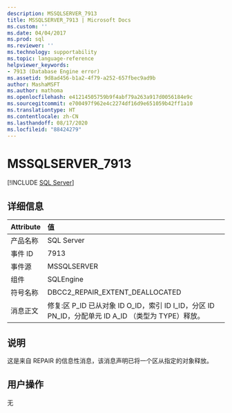 ```yaml
---
description: MSSQLSERVER_7913
title: MSSQLSERVER_7913 | Microsoft Docs
ms.custom: ''
ms.date: 04/04/2017
ms.prod: sql
ms.reviewer: ''
ms.technology: supportability
ms.topic: language-reference
helpviewer_keywords:
- 7913 (Database Engine error)
ms.assetid: 9d8ad456-b1a2-4f79-a252-657fbec9ad9b
author: MashaMSFT
ms.author: mathoma
ms.openlocfilehash: e41214505759b9f4abf79a263a917d0056184e9c
ms.sourcegitcommit: e700497f962e4c2274df16d9e651059b42ff1a10
ms.translationtype: HT
ms.contentlocale: zh-CN
ms.lasthandoff: 08/17/2020
ms.locfileid: "88424279"
---
```

# <a name="mssqlserver_7913"></a>MSSQLSERVER_7913
 [!INCLUDE [SQL Server](../../includes/applies-to-version/sqlserver.md)]
  
## <a name="details"></a>详细信息  
  
| Attribute | 值 |  
| :-------- | :---- |  
|产品名称|SQL Server|  
|事件 ID|7913|  
|事件源|MSSQLSERVER|  
|组件|SQLEngine|  
|符号名称|DBCC2_REPAIR_EXTENT_DEALLOCATED|  
|消息正文|修复:区 P_ID 已从对象 ID O_ID，索引 ID I_ID，分区 ID PN_ID，分配单元 ID A_ID （类型为 TYPE）释放。|  
  
## <a name="explanation"></a>说明  
这是来自 REPAIR 的信息性消息，该消息声明已将一个区从指定的对象释放。  
  
## <a name="user-action"></a>用户操作  
无  
  
